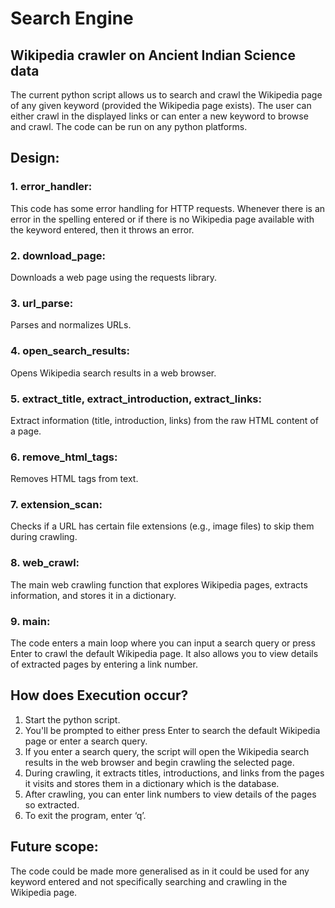 # **Search Engine**

## Wikipedia crawler on Ancient Indian Science data

The current python script allows us to search and crawl the Wikipedia page of any given keyword (provided the Wikipedia page exists). The user can either crawl in the displayed links or can enter a new keyword to browse and crawl.
The code can be run on any python platforms.

## Design:

### 1. error_handler:
   This code has some error handling for HTTP requests. Whenever there is an error in the spelling entered or if there is no Wikipedia page available with the keyword entered, then it throws an error.
   
### 2. download_page:
   Downloads a web page using the requests library.
   
### 3. url_parse:
   Parses and normalizes URLs.
   
### 4. open_search_results:
   Opens Wikipedia search results in a web browser.
   
### 5. extract_title, extract_introduction, extract_links:
   Extract information (title, introduction, links) from the raw HTML content of a page.
   
### 6. remove_html_tags:
   Removes HTML tags from text.
   
### 7. extension_scan:
   Checks if a URL has certain file extensions (e.g., image files) to skip them during crawling.
   
### 8. web_crawl:
   The main web crawling function that explores Wikipedia pages, extracts information, and stores it in a dictionary.
   
### 9. main:
   The code enters a main loop where you can input a search query or press Enter to crawl the default Wikipedia page. It also allows you to view details of extracted pages by entering a link number.

## How does Execution occur?

1. Start the python script.
2. You'll be prompted to either press Enter to search the default Wikipedia page or enter a search query.
3. If you enter a search query, the script will open the Wikipedia search results in the web browser and begin crawling the selected page.
4. During crawling, it extracts titles, introductions, and links from the pages it visits and stores them in a dictionary which is the database.
5. After crawling, you can enter link numbers to view details of the pages so extracted.
6. To exit the program, enter ‘q’.

## Future scope:

The code could be made more generalised as in it could be used for any keyword entered and not specifically searching and crawling in the Wikipedia page.
